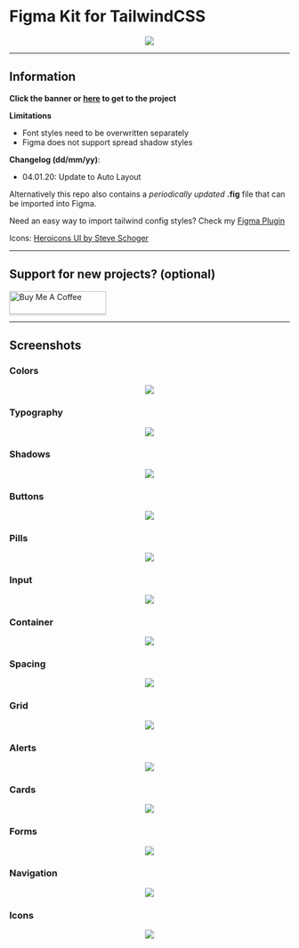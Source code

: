 # Figma Kit for TailwindCSS

<p align="center">
    <a align='center' href='https://www.figma.com/c/file/768809027799962739'>
    <img height="auto" width="auto" src="images/banner.png" />
    </a>
</p>

<hr>

## Information

**Click the banner or [here](https://www.figma.com/c/file/768809027799962739) to get to the project**

**Limitations**

- Font styles need to be overwritten separately
- Figma does not support spread shadow styles

**Changelog (dd/mm/yy)**:

- 04.01.20: Update to Auto Layout

Alternatively this repo also contains a _periodically updated_ **.fig** file that can be imported into Figma.

Need an easy way to import tailwind config styles? Check my [Figma Plugin](https://www.figma.com/c/plugin/738806869514947558/Tailwind-CSS)

Icons: [Heroicons UI by Steve Schoger](https://github.com/sschoger/heroicons-ui)

<hr>

## Support for new projects? (optional)

<a href="https://www.buymeacoffee.com/5WdhZyr" target="_blank"><img src="https://www.buymeacoffee.com/assets/img/custom_images/orange_img.png" alt="Buy Me A Coffee" style="height: 41px !important;width: 174px !important;box-shadow: 0px 3px 2px 0px rgba(190, 190, 190, 0.5) !important;-webkit-box-shadow: 0px 3px 2px 0px rgba(190, 190, 190, 0.5) !important;" ></a>

<hr>

## Screenshots

### Colors

<p align="center">
    <img height="auto" width="auto" src="images/frame-0.png" />
</p>

### Typography

<p align="center">
    <img height="auto" width="auto" src="images/frame-1.png" />
</p>

### Shadows

<p align="center">
    <img height="auto" width="auto" src="images/frame-4.png" />
</p>

### Buttons

<p align="center">
    <img height="auto" width="auto" src="images/frame-7.png" />
</p>

### Pills

<p align="center">
    <img height="auto" width="auto" src="images/frame-11.png" />
</p>

### Input

<p align="center">
    <img height="auto" width="auto" src="images/frame-12.png" />
</p>

### Container

<p align="center">
    <img height="auto" width="auto" src="images/frame-6.png" />
</p>

### Spacing

<p align="center">
    <img height="auto" width="auto" src="images/frame-5.png" />
</p>

### Grid

<p align="center">
    <img height="auto" width="auto" src="images/frame-10.png" />
</p>

### Alerts

<p align="center">
    <img height="auto" width="auto" src="images/frame-9.png" />
</p>

### Cards

<p align="center">
    <img height="auto" width="auto" src="images/frame-13.png" />
</p>

### Forms

<p align="center">
    <img height="auto" width="auto" src="images/frame-8.png" />
</p>

### Navigation

<p align="center">
    <img height="auto" width="auto" src="images/frame-3.png" />
</p>

### Icons

<p align="center">
    <img height="auto" width="auto" src="images/frame-2.png" />
</p>

